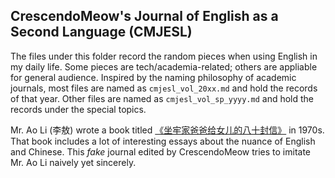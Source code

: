 ## CrescendoMeow's Journal of English as a Second Language (CMJESL)

The files under this folder record the random pieces when using English in my daily life. Some pieces are tech/academia-related; others are appliable for general audience. Inspired by the naming philosophy of academic journals, most files are named as `cmjesl_vol_20xx.md` and hold the records of that year. Other files are named as `cmjesl_vol_sp_yyyy.md` and hold the records under the special topics.

Mr. Ao Li (李敖) wrote a book titled [《坐牢家爸爸给女儿的八十封信》](https://book.douban.com/subject/1073072/) in 1970s. That book includes a lot of interesting essays about the nuance of English and Chinese. This *fake* journal edited by CrescendoMeow tries to imitate Mr. Ao Li naively yet sincerely.
